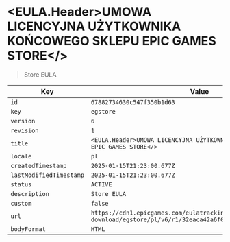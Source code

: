 # <EULA.Header>UMOWA LICENCYJNA UŻYTKOWNIKA KOŃCOWEGO SKLEPU EPIC GAMES STORE</>

> Store EULA

| Key | Value |
| --- | ----- |
| `id` | `67882734630c547f350b1d63` |
| `key` | `egstore` |
| `version` | `6` |
| `revision` | `1` |
| `title` | `<EULA.Header>UMOWA LICENCYJNA UŻYTKOWNIKA KOŃCOWEGO SKLEPU EPIC GAMES STORE</>` |
| `locale` | `pl` |
| `createdTimestamp` | `2025-01-15T21:23:00.677Z` |
| `lastModifiedTimestamp` | `2025-01-15T21:23:00.677Z` |
| `status` | `ACTIVE` |
| `description` | `Store EULA` |
| `custom` | `false` |
| `url` | `https://cdn1.epicgames.com/eulatracking-download/egstore/pl/v6/r1/32eaca42a6f060a31afc7f36bf9a774f.pdf` |
| `bodyFormat` | `HTML` |
